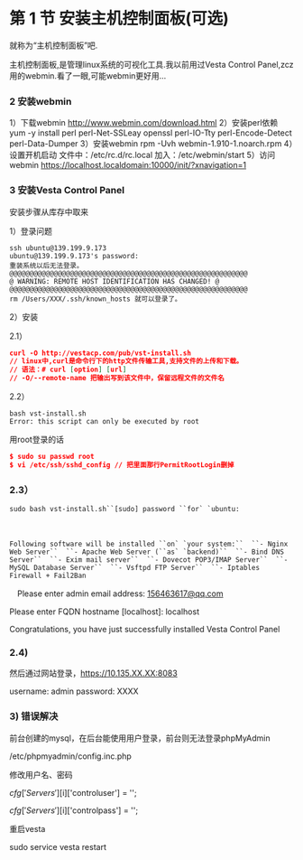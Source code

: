 #  第 1 节 安装主机控制面板(可选)

就称为“主机控制面板”吧.

主机控制面板,是管理linux系统的可视化工具.我以前用过Vesta Control Panel,zcz用的webmin.看了一眼,可能webmin更好用...

### 2 安装webmin

1）下载webmin
http://www.webmin.com/download.html
2）安装perl依赖
yum -y install perl perl-Net-SSLeay openssl perl-IO-Tty perl-Encode-Detect perl-Data-Dumper
3）安装webmin
rpm -Uvh webmin-1.910-1.noarch.rpm
4）设置开机启动
文件中：/etc/rc.d/rc.local
加入：/etc/webmin/start
5）访问webmin
https://localhost.localdomain:10000/init/?xnavigation=1



### 3 安装Vesta Control Panel

安装步骤从库存中取来

1）登录问题

```
ssh ubuntu@139.199.9.173
ubuntu@139.199.9.173's password:
重装系统以后无法登录。
@@@@@@@@@@@@@@@@@@@@@@@@@@@@@@@@@@@@@@@@@@@@@@@@@@@@@@@@@@@
@ WARNING: REMOTE HOST IDENTIFICATION HAS CHANGED! @
@@@@@@@@@@@@@@@@@@@@@@@@@@@@@@@@@@@@@@@@@@@@@@@@@@@@@@@@@@@
rm /Users/XXX/.ssh/known_hosts 就可以登录了。
```

2）安装

2.1）

```json
curl -O http://vestacp.com/pub/vst-install.sh
// linux中,curl是命令行下的http文件传输工具,支持文件的上传和下载。
// 语法：# curl [option] [url]
// -O/--remote-name 把输出写到该文件中，保留远程文件的文件名
```

2.2）

```
bash vst-install.sh
Error: this script can only be executed by root
```



用root登录的话     

```json
$ sudo su passwd root
$ vi /etc/ssh/sshd_config // 把里面那行PermitRootLogin删掉
```



### 2.3）

```
sudo bash vst-install.sh``[sudo] password ``for` `ubuntu:
```

　　

```
Following software will be installed ``on` `your system:``  ``- Nginx Web Server``  ``- Apache Web Server (``as` `backend)``  ``- Bind DNS Server``  ``- Exim mail server``  ``- Dovecot POP3/IMAP Server``  ``- MySQL Database Server``  ``- Vsftpd FTP Server``  ``- Iptables Firewall + Fail2Ban
```

　Please enter admin email address: 156463617@qq.com

  Please enter FQDN hostname [localhost]: localhost

  Congratulations, you have just successfully installed Vesta Control Panel

### 2.4)

然后通过网站登录，https://10.135.XX.XX:8083

username: admin
password: XXXX

###  3) 错误解决

前台创建的mysql，在后台能使用用户登录，前台则无法登录phpMyAdmin

/etc/phpmyadmin/config.inc.php

修改用户名、密码

$cfg['Servers'][$i]['controluser'] = '';

$cfg['Servers'][$i]['controlpass'] = '';

重启vesta

 sudo  service vesta restart